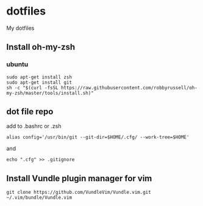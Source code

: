 # dotfiles
My dotfiles

## Install oh-my-zsh
### ubuntu
```
sudo apt-get install zsh
sudo apt-get install git
sh -c "$(curl -fsSL https://raw.githubusercontent.com/robbyrussell/oh-my-zsh/master/tools/install.sh)"
```

## dot file repo
add to .bashrc or .zsh

```
alias config='/usr/bin/git --git-dir=$HOME/.cfg/ --work-tree=$HOME'
```

and 

```
echo ".cfg" >> .gitignore
```

## Install Vundle plugin manager for vim
```
git clone https://github.com/VundleVim/Vundle.vim.git ~/.vim/bundle/Vundle.vim
```





